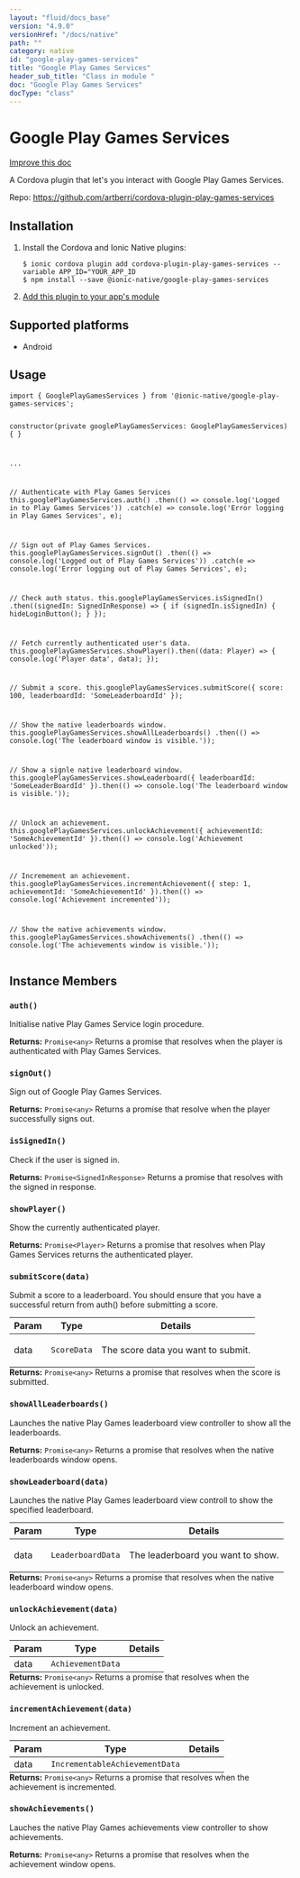 ```yaml
---
layout: "fluid/docs_base"
version: "4.9.0"
versionHref: "/docs/native"
path: ""
category: native
id: "google-play-games-services"
title: "Google Play Games Services"
header_sub_title: "Class in module "
doc: "Google Play Games Services"
docType: "class"
---
```


<h1 class="api-title">Google Play Games Services</h1>

<a class="improve-v2-docs" href="http://github.com/ionic-team/ionic-native/edit/master/src/@ionic-native/plugins/google-play-games-services/index.ts#L83">
  Improve this doc
</a>







<p>A Cordova plugin that let&#39;s you interact with Google Play Games Services.</p>


<p>Repo:
  <a href="https://github.com/artberri/cordova-plugin-play-games-services">
    https://github.com/artberri/cordova-plugin-play-games-services
  </a>
</p>


<h2><a class="anchor" name="installation" href="#installation"></a>Installation</h2>
<ol class="installation">
  <li>Install the Cordova and Ionic Native plugins:<br>
    <pre><code class="nohighlight">$ ionic cordova plugin add cordova-plugin-play-games-services --variable APP_ID="YOUR_APP_ID
$ npm install --save @ionic-native/google-play-games-services
</code></pre>
  </li>
  <li><a href="https://ionicframework.com/docs/native/#Add_Plugins_to_Your_App_Module">Add this plugin to your app's module</a></li>
</ol>



<h2><a class="anchor" name="platforms" href="#platforms"></a>Supported platforms</h2>
<ul>
  <li>Android</li>
</ul>






<h2><a class="anchor" name="usage" href="#usage"></a>Usage</h2>
<pre><code class="lang-typescript">import { GooglePlayGamesServices } from &#39;@ionic-native/google-play-games-services&#39;;


constructor(private googlePlayGamesServices: GooglePlayGamesServices) { }

...

// Authenticate with Play Games Services
this.googlePlayGamesServices.auth()
    .then(() =&gt; console.log(&#39;Logged in to Play Games Services&#39;))
    .catch(e) =&gt; console.log(&#39;Error logging in Play Games Services&#39;, e);

// Sign out of Play Games Services.
this.googlePlayGamesServices.signOut()
    .then(() =&gt; console.log(&#39;Logged out of Play Games Services&#39;))
    .catch(e =&gt; console.log(&#39;Error logging out of Play Games Services&#39;, e);

// Check auth status.
this.googlePlayGamesServices.isSignedIn()
    .then((signedIn: SignedInResponse) =&gt; {
        if (signedIn.isSignedIn) {
            hideLoginButton();
        }
    });

// Fetch currently authenticated user&#39;s data.
this.googlePlayGamesServices.showPlayer().then((data: Player) =&gt; {
   console.log(&#39;Player data&#39;, data);
});

// Submit a score.
this.googlePlayGamesServices.submitScore({
    score: 100,
    leaderboardId: &#39;SomeLeaderboardId&#39;
});

// Show the native leaderboards window.
this.googlePlayGamesServices.showAllLeaderboards()
    .then(() =&gt; console.log(&#39;The leaderboard window is visible.&#39;));

// Show a signle native leaderboard window.
this.googlePlayGamesServices.showLeaderboard({
    leaderboardId: &#39;SomeLeaderBoardId&#39;
}).then(() =&gt; console.log(&#39;The leaderboard window is visible.&#39;));

// Unlock an achievement.
this.googlePlayGamesServices.unlockAchievement({
    achievementId: &#39;SomeAchievementId&#39;
}).then(() =&gt; console.log(&#39;Achievement unlocked&#39;));

// Incremement an achievement.
this.googlePlayGamesServices.incrementAchievement({
    step: 1,
    achievementId: &#39;SomeAchievementId&#39;
}).then(() =&gt; console.log(&#39;Achievement incremented&#39;));

// Show the native achievements window.
this.googlePlayGamesServices.showAchivements()
   .then(() =&gt; console.log(&#39;The achievements window is visible.&#39;));
</code></pre>








<h2><a class="anchor" name="instance-members" href="#instance-members"></a>Instance Members</h2>
<h3><a class="anchor" name="auth" href="#auth"></a><code>auth()</code></h3>


Initialise native Play Games Service login procedure.



<div class="return-value" markdown="1">
  <i class="icon ion-arrow-return-left"></i>
  <b>Returns:</b> <code>Promise&lt;any&gt;</code> Returns a promise that resolves when the player
is authenticated with Play Games Services.
</div><h3><a class="anchor" name="signOut" href="#signOut"></a><code>signOut()</code></h3>


Sign out of Google Play Games Services.



<div class="return-value" markdown="1">
  <i class="icon ion-arrow-return-left"></i>
  <b>Returns:</b> <code>Promise&lt;any&gt;</code> Returns a promise that resolve when the player
successfully signs out.
</div><h3><a class="anchor" name="isSignedIn" href="#isSignedIn"></a><code>isSignedIn()</code></h3>


Check if the user is signed in.



<div class="return-value" markdown="1">
  <i class="icon ion-arrow-return-left"></i>
  <b>Returns:</b> <code>Promise&lt;SignedInResponse&gt;</code> Returns a promise that resolves with
the signed in response.
</div><h3><a class="anchor" name="showPlayer" href="#showPlayer"></a><code>showPlayer()</code></h3>


Show the currently authenticated player.



<div class="return-value" markdown="1">
  <i class="icon ion-arrow-return-left"></i>
  <b>Returns:</b> <code>Promise&lt;Player&gt;</code> Returns a promise that resolves when Play 
Games Services returns the authenticated player.
</div><h3><a class="anchor" name="submitScore" href="#submitScore"></a><code>submitScore(data)</code></h3>


Submit a score to a leaderboard. You should ensure that you have a
successful return from auth() before submitting a score.

<table class="table param-table" style="margin:0;">
  <thead>
  <tr>
    <th>Param</th>
    <th>Type</th>
    <th>Details</th>
  </tr>
  </thead>
  <tbody>
  <tr>
    <td>
      data</td>
    <td>
      <code>ScoreData</code>
    </td>
    <td>
      <p>The score data you want to submit.</p>
</td>
  </tr>
  </tbody>
</table>

<div class="return-value" markdown="1">
  <i class="icon ion-arrow-return-left"></i>
  <b>Returns:</b> <code>Promise&lt;any&gt;</code> Returns a promise that resolves when the
score is submitted.
</div><h3><a class="anchor" name="showAllLeaderboards" href="#showAllLeaderboards"></a><code>showAllLeaderboards()</code></h3>


Launches the native Play Games leaderboard view controller to show all the
leaderboards.



<div class="return-value" markdown="1">
  <i class="icon ion-arrow-return-left"></i>
  <b>Returns:</b> <code>Promise&lt;any&gt;</code> Returns a promise that resolves when the native
leaderboards window opens.
</div><h3><a class="anchor" name="showLeaderboard" href="#showLeaderboard"></a><code>showLeaderboard(data)</code></h3>


Launches the native Play Games leaderboard view controll to show the
specified leaderboard.

<table class="table param-table" style="margin:0;">
  <thead>
  <tr>
    <th>Param</th>
    <th>Type</th>
    <th>Details</th>
  </tr>
  </thead>
  <tbody>
  <tr>
    <td>
      data</td>
    <td>
      <code>LeaderboardData</code>
    </td>
    <td>
      <p>The leaderboard you want to show.</p>
</td>
  </tr>
  </tbody>
</table>

<div class="return-value" markdown="1">
  <i class="icon ion-arrow-return-left"></i>
  <b>Returns:</b> <code>Promise&lt;any&gt;</code> Returns a promise that resolves when the native
leaderboard window opens.
</div><h3><a class="anchor" name="unlockAchievement" href="#unlockAchievement"></a><code>unlockAchievement(data)</code></h3>


Unlock an achievement.

<table class="table param-table" style="margin:0;">
  <thead>
  <tr>
    <th>Param</th>
    <th>Type</th>
    <th>Details</th>
  </tr>
  </thead>
  <tbody>
  <tr>
    <td>
      data</td>
    <td>
      <code>AchievementData</code>
    </td>
    <td>
      </td>
  </tr>
  </tbody>
</table>

<div class="return-value" markdown="1">
  <i class="icon ion-arrow-return-left"></i>
  <b>Returns:</b> <code>Promise&lt;any&gt;</code> Returns a promise that resolves when the
achievement is unlocked.
</div><h3><a class="anchor" name="incrementAchievement" href="#incrementAchievement"></a><code>incrementAchievement(data)</code></h3>


Increment an achievement.

<table class="table param-table" style="margin:0;">
  <thead>
  <tr>
    <th>Param</th>
    <th>Type</th>
    <th>Details</th>
  </tr>
  </thead>
  <tbody>
  <tr>
    <td>
      data</td>
    <td>
      <code>IncrementableAchievementData</code>
    </td>
    <td>
      </td>
  </tr>
  </tbody>
</table>

<div class="return-value" markdown="1">
  <i class="icon ion-arrow-return-left"></i>
  <b>Returns:</b> <code>Promise&lt;any&gt;</code> Returns a promise that resolves when the
achievement is incremented.
</div><h3><a class="anchor" name="showAchievements" href="#showAchievements"></a><code>showAchievements()</code></h3>


Lauches the native Play Games achievements view controller to show
achievements.



<div class="return-value" markdown="1">
  <i class="icon ion-arrow-return-left"></i>
  <b>Returns:</b> <code>Promise&lt;any&gt;</code> Returns a promise that resolves when the
achievement window opens.
</div>





